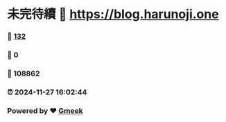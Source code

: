 # 未完待續 :link: https://blog.harunoji.one 
### :page_facing_up: [132](https://blog.harunoji.one/tag.html) 
### :speech_balloon: 0 
### :hibiscus: 108862 
### :alarm_clock: 2024-11-27 16:02:44 
### Powered by :heart: [Gmeek](https://github.com/Meekdai/Gmeek)
